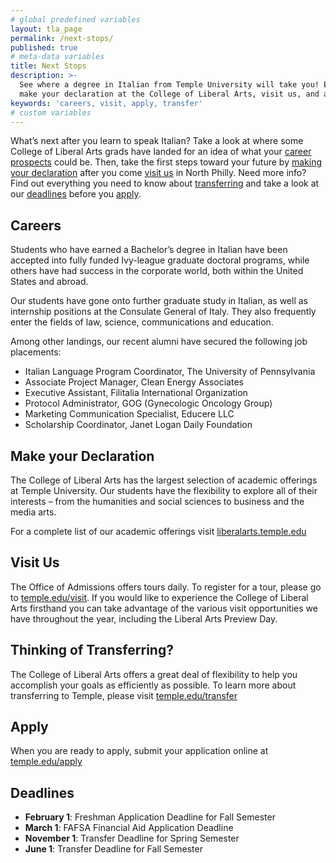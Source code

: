 ```yaml
---
# global predefined variables
layout: tla_page
permalink: /next-stops/
published: true
# meta-data variables
title: Next Stops
description: >-
  See where a degree in Italian from Temple University will take you! Explore your career prospects,
  make your declaration at the College of Liberal Arts, visit us, and apply!
keywords: 'careers, visit, apply, transfer'
# custom variables
---
```

What’s next after you learn to speak Italian? Take a look at where some College of Liberal Arts grads have landed for an idea of what your [career prospects](#careers) could be. Then, take the first steps toward your future by [making your declaration](#make-your-declaration) after you come [visit us](#visit-us) in North Philly. Need more info? Find out everything you need to know about [transferring](#thinking-of-transferring) and take a look at our [deadlines](#deadlines) before you [apply](#apply).

## Careers
Students who have earned a Bachelor’s degree in Italian have been accepted into fully funded Ivy-league graduate doctoral programs, while others have had success in the corporate world, both within the United States and abroad.

Our students have gone onto further graduate study in  Italian, as well as internship positions at the Consulate General of Italy. They also frequently enter the fields of law, science, communications and education.

Among other landings, our recent alumni have secured the following job placements:

- Italian Language Program Coordinator, The University of Pennsylvania
- Associate Project Manager, Clean Energy Associates
- Executive Assistant, Filitalia International Organization
- Protocol Administrator, GOG (Gynecologic Oncology Group)
- Marketing Communication Specialist, Educere LLC
- Scholarship Coordinator, Janet Logan Daily Foundation

## Make your Declaration
The College of Liberal Arts has the largest selection of  academic offerings at Temple University. Our students have the flexibility to explore all of their interests – from the humanities and social sciences to business and the media arts.   

For a complete list of our academic offerings visit [liberalarts.temple.edu](http://liberalarts.temple.edu)

## Visit Us
The Office of Admissions offers tours daily. To register for a tour, please go to [temple.edu/visit](http://liberalarts.temple.edu). If you would like to experience the College of Liberal Arts firsthand you can take advantage of the various visit  opportunities we have throughout the year, including the Liberal Arts Preview Day.  

## Thinking of Transferring?
The College of Liberal Arts offers a great deal of flexibility to help you accomplish your goals as efficiently as possible.   To learn more about transferring to Temple, please visit [temple.edu/transfer](http://admissions.temple.edu/transfer)

## Apply
When you are ready to apply, submit your application online at [temple.edu/apply](http://admissions.temple.edu/apply)

## Deadlines

- **February 1**: Freshman Application Deadline for Fall Semester
- **March 1**: FAFSA Financial Aid Application Deadline
- **November 1**: Transfer Deadline for Spring Semester
- **June 1**: Transfer Deadline for Fall Semester
